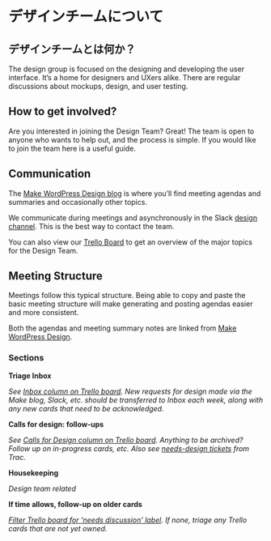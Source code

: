 # デザインチームについて

<!-- ## What is the Design Team? -->
## デザインチームとは何か？

The design group is focused on the designing and developing the user interface. It’s a home for designers and UXers alike. There are regular discussions about mockups, design, and user testing.

## How to get involved?

Are you interested in joining the Design Team? Great! The team is open to anyone who wants to help out, and the process is simple. If you would like to join the team here is a useful guide.

## Communication

The [Make WordPress Design blog](https://make.wordpress.org/design/) is where you’ll find meeting agendas and summaries and occasionally other topics.

We communicate during meetings and asynchronously in the Slack [design channel](http://wordpress.slack.com/messages/design/). This is the best way to contact the team.

You can also view our [Trello Board](https://trello.com/c/RrAyxp7T) to get an overview of the major topics for the Design Team.

## Meeting Structure

Meetings follow this typical structure. Being able to copy and paste the basic meeting structure will make generating and posting agendas easier and more consistent.

Both the agendas and meeting summary notes are linked from [Make WordPress Design](https://make.wordpress.org/design/).

### Sections

**Triage Inbox**

*See [Inbox column on Trello board](https://trello.com/b/fnHScayo/design-team). New requests for design made via the Make blog, Slack, etc. should be transferred to Inbox each week, along with any new cards that need to be acknowledged.*

**Calls for design: follow-ups**

*See [Calls for Design column on Trello board](https://trello.com/b/fnHScayo/design-team). Anything to be archived? Follow up on in-progress cards, etc. Also see [needs-design tickets](https://core.trac.wordpress.org/query?status=!closed&keywords=~needs-design) from Trac.*

**Housekeeping**

*Design team related*

**If time allows, follow-up on older cards**

*[Filter Trello board for ‘needs discussion’ label](https://trello.com/b/fnHScayo/design-team?menu=filter&filter=label:Needs%20discussion). If none, triage any Trello cards that are not yet owned.*
